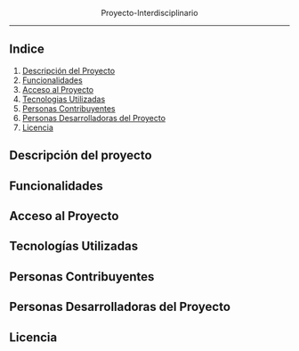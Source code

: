 <p align = center>
 Proyecto-Interdisciplinario
</p>

---

## Indice

1. [Descripción del Proyecto](#Descripcion-del-Proyecto)
2. [Funcionalidades](#Funcionalidades)
3. [Acceso al Proyecto](#Acceso-al-Proyecto)
4. [Tecnologias Utilizadas](#Tecnologias-Utilizadas)
5. [Personas Contribuyentes](#Personas-Contribuyentes)
6. [Personas Desarrolladoras del Proyecto](#Personas-Desarrolladoras-del-Proyecto)
7. [Licencia](#Licencia)


## Descripción del proyecto

## Funcionalidades

## Acceso al Proyecto

## Tecnologías Utilizadas

## Personas Contribuyentes

## Personas Desarrolladoras del Proyecto

## Licencia


